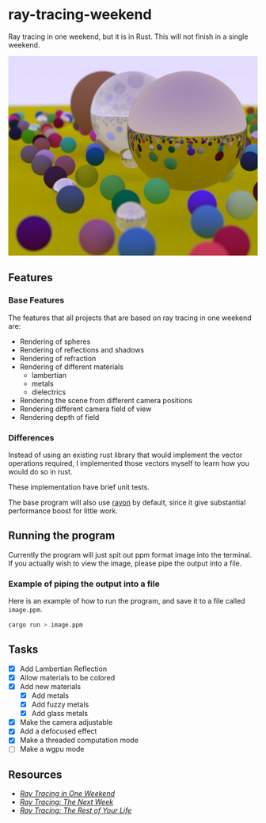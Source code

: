 # ray-tracing-weekend

Ray tracing in one weekend, but it is in Rust. This will not finish in a single weekend.

![Image will many spheres of different materials and sizes scattered on a seemingly flat plane](./image_archive/final_image.jpeg)

## Features

### Base Features

The features that all projects that are based on ray tracing in one weekend are:

- Rendering of spheres
- Rendering of reflections and shadows
- Rendering of refraction
- Rendering of different materials
  - lambertian
  - metals
  - dielectrics
- Rendering the scene from different camera positions
- Rendering different camera field of view
- Rendering depth of field

### Differences

Instead of using an existing rust library that would implement the vector
operations required, I implemented those vectors myself to learn how you
would do so in rust.

These implementation have brief unit tests.

The base program will also use [rayon](https://docs.rs/rayon/latest/rayon/) by
default, since it give substantial performance boost for little work.

## Running the program

Currently the program will just spit out ppm format image into the terminal. If
you actually wish to view the image, please pipe the output into a file.

### Example of piping the output into a file

Here is an example of how to run the program, and save it to a file called `image.ppm`.

```bash
cargo run > image.ppm
```

## Tasks

- [x] Add Lambertian Reflection
- [x] Allow materials to be colored
- [x] Add new materials
  - [x] Add metals
  - [x] Add fuzzy metals
  - [x] Add glass metals
- [x] Make the camera adjustable
- [x] Add a defocused effect
- [x] Make a threaded computation mode
- [ ] Make a wgpu mode

## Resources

- [_Ray Tracing in One Weekend_](https://raytracing.github.io/books/RayTracingInOneWeekend.html)
- [_Ray Tracing: The Next Week_](https://raytracing.github.io/books/RayTracingTheNextWeek.html)
- [_Ray Tracing: The Rest of Your Life_](https://raytracing.github.io/books/RayTracingTheRestOfYourLife.html)
